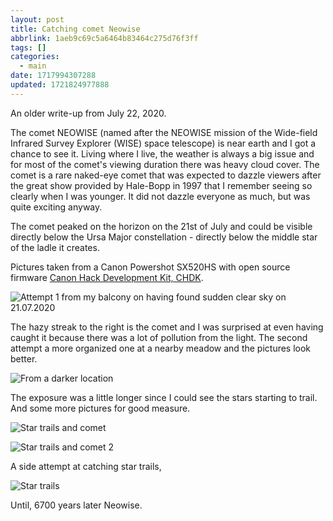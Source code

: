 ```yaml
---
layout: post
title: Catching comet Neowise
abbrlink: 1aeb9c69c5a6464b83464c275d76f3ff
tags: []
categories:
  - main
date: 1717994307288
updated: 1721824977888
---
```


An older write-up from July 22, 2020.

The comet NEOWISE (named after the NEOWISE mission of the Wide-field Infrared Survey Explorer (WISE) space telescope) is near earth and I got a chance to see it. Living where I live, the weather is always a big issue and for most of the comet's viewing duration there was heavy cloud cover. The comet is a rare naked-eye comet that was expected to dazzle viewers after the great show provided by Hale-Bopp in 1997 that I remember seeing so clearly when I was younger. It did not dazzle everyone as much, but was quite exciting anyway.

The comet peaked on the horizon on the 21st of July and could be visible directly below the Ursa Major constellation - directly below the middle star of the ladle it creates.

Pictures taken from a Canon Powershot SX520HS with open source firmware [Canon Hack Development Kit, CHDK](https://chdk.fandom.com).

![Attempt 1 from my balcony on having found sudden clear sky on 21.07.2020](https://i.ibb.co/GTLJRfs/39c3d7861ad042919a0ee233e70233b7.png)

The hazy streak to the right is the comet and I was surprised at even having caught it because there was a lot of pollution from the light. The second attempt a more organized one at a nearby meadow and the pictures look better.

![From a darker location](https://i.ibb.co/Sy4PxZf/72c5d11298284e898d6b7a5acd6c1806.png)

The exposure was a little longer since I could see the stars starting to trail. And some more pictures for good measure.

![Star trails and comet](https://i.ibb.co/hf4JvS7/5eff98f3c64d496b8f35aee3680fde45.png)

![Star trails and comet 2](https://i.ibb.co/t8bvptj/b083fb79b85d436497e5e968307e1614.png)

A side attempt at catching star trails,

![Star trails](https://i.ibb.co/Hn0CqKd/7465c5996ee643ae817216b0e742bf63.png)

Until, 6700 years later Neowise.
